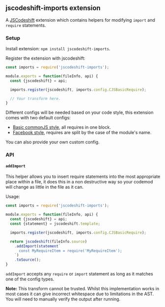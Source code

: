 ## jscodeshift-imports extension

A [JSCodeshift](https://github.com/facebook/jscodeshift) extension which
contains helpers for modifying `import` and `require` statements.

### Setup

Install extension: `npm install jscodeshift-imports`.

Register the extension with jscodeshift:
```javascript
const imports = require('jscodeshift-imports');

module.exports = function(fileInfo, api) {
  const {jscodeshift} = api;

  imports.register(jscodeshift, imports.config.CJSBasicRequire);

  // Your transform here.
}
```

Different configs will be needed based on your code style, this extension comes
with two default configs:
 - [Basic commonJS style](config/CJSBasicRequireConfig.js), all requires in one
block.
 - [Facebook style](config/FBRequireConfig.js), requires are split by the case
of the module's name.

You can also provide your own custom config.

### API

#### `addImport`

This helper allows you to insert require statements into the most appropriate
place within a file, it does this in a non destructive way so your codemod will
change as little in the file as it can.

Usage:
```javascript
const imports = require('jscodeshift-imports');

module.exports = function(fileInfo, api) {
  const {jscodeshift} = api;
  const {statement} = jscodeshift.template;

  imports.register(jscodeshift, imports.config.CJSBasicRequire);

  return jscodeshift(fileInfo.source)
    .addImport(statement`
      const MyRequireItem = require('MyRequireItem');
    `)
    .toSource();
}
```

`addImport` accepts any `require` or `import` statement as long as it matches
one of the config types.

**Note:** This transform cannot be trusted. Whilst this implementation works
in most cases it can give incorrect whitespace due to limitations in the AST.
You will need to manually verify the output after running.
